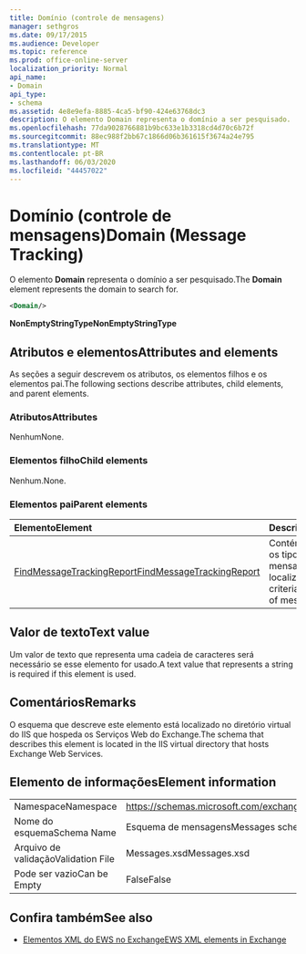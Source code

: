 ```yaml
---
title: Domínio (controle de mensagens)
manager: sethgros
ms.date: 09/17/2015
ms.audience: Developer
ms.topic: reference
ms.prod: office-online-server
localization_priority: Normal
api_name:
- Domain
api_type:
- schema
ms.assetid: 4e8e9efa-8885-4ca5-bf90-424e63768dc3
description: O elemento Domain representa o domínio a ser pesquisado.
ms.openlocfilehash: 77da9028766881b9bc633e1b3318cd4d70c6b72f
ms.sourcegitcommit: 88ec988f2bb67c1866d06b361615f3674a24e795
ms.translationtype: MT
ms.contentlocale: pt-BR
ms.lasthandoff: 06/03/2020
ms.locfileid: "44457022"
---
```

# <a name="domain-message-tracking"></a><span data-ttu-id="3d75e-103">Domínio (controle de mensagens)</span><span class="sxs-lookup"><span data-stu-id="3d75e-103">Domain (Message Tracking)</span></span>

<span data-ttu-id="3d75e-104">O elemento **Domain** representa o domínio a ser pesquisado.</span><span class="sxs-lookup"><span data-stu-id="3d75e-104">The **Domain** element represents the domain to search for.</span></span> 
  
```XML
<Domain/>
```

 <span data-ttu-id="3d75e-105">**NonEmptyStringType**</span><span class="sxs-lookup"><span data-stu-id="3d75e-105">**NonEmptyStringType**</span></span>
## <a name="attributes-and-elements"></a><span data-ttu-id="3d75e-106">Atributos e elementos</span><span class="sxs-lookup"><span data-stu-id="3d75e-106">Attributes and elements</span></span>

<span data-ttu-id="3d75e-107">As seções a seguir descrevem os atributos, os elementos filhos e os elementos pai.</span><span class="sxs-lookup"><span data-stu-id="3d75e-107">The following sections describe attributes, child elements, and parent elements.</span></span>
  
### <a name="attributes"></a><span data-ttu-id="3d75e-108">Atributos</span><span class="sxs-lookup"><span data-stu-id="3d75e-108">Attributes</span></span>

<span data-ttu-id="3d75e-109">Nenhum</span><span class="sxs-lookup"><span data-stu-id="3d75e-109">None.</span></span>
  
### <a name="child-elements"></a><span data-ttu-id="3d75e-110">Elementos filho</span><span class="sxs-lookup"><span data-stu-id="3d75e-110">Child elements</span></span>

<span data-ttu-id="3d75e-111">Nenhum.</span><span class="sxs-lookup"><span data-stu-id="3d75e-111">None.</span></span>
  
### <a name="parent-elements"></a><span data-ttu-id="3d75e-112">Elementos pai</span><span class="sxs-lookup"><span data-stu-id="3d75e-112">Parent elements</span></span>

|<span data-ttu-id="3d75e-113">**Elemento**</span><span class="sxs-lookup"><span data-stu-id="3d75e-113">**Element**</span></span>|<span data-ttu-id="3d75e-114">**Descrição**</span><span class="sxs-lookup"><span data-stu-id="3d75e-114">**Description**</span></span>|
|:-----|:-----|
|[<span data-ttu-id="3d75e-115">FindMessageTrackingReport</span><span class="sxs-lookup"><span data-stu-id="3d75e-115">FindMessageTrackingReport</span></span>](findmessagetrackingreport.md) <br/> |<span data-ttu-id="3d75e-116">Contém critérios para os tipos de mensagens a serem localizados.</span><span class="sxs-lookup"><span data-stu-id="3d75e-116">Contains criteria for the types of messages to find.</span></span>  <br/> |
   
## <a name="text-value"></a><span data-ttu-id="3d75e-117">Valor de texto</span><span class="sxs-lookup"><span data-stu-id="3d75e-117">Text value</span></span>

<span data-ttu-id="3d75e-118">Um valor de texto que representa uma cadeia de caracteres será necessário se esse elemento for usado.</span><span class="sxs-lookup"><span data-stu-id="3d75e-118">A text value that represents a string is required if this element is used.</span></span>
  
## <a name="remarks"></a><span data-ttu-id="3d75e-119">Comentários</span><span class="sxs-lookup"><span data-stu-id="3d75e-119">Remarks</span></span>

<span data-ttu-id="3d75e-120">O esquema que descreve este elemento está localizado no diretório virtual do IIS que hospeda os Serviços Web do Exchange.</span><span class="sxs-lookup"><span data-stu-id="3d75e-120">The schema that describes this element is located in the IIS virtual directory that hosts Exchange Web Services.</span></span>
  
## <a name="element-information"></a><span data-ttu-id="3d75e-121">Elemento de informações</span><span class="sxs-lookup"><span data-stu-id="3d75e-121">Element information</span></span>

|||
|:-----|:-----|
|<span data-ttu-id="3d75e-122">Namespace</span><span class="sxs-lookup"><span data-stu-id="3d75e-122">Namespace</span></span>  <br/> |https://schemas.microsoft.com/exchange/services/2006/messages  <br/> |
|<span data-ttu-id="3d75e-123">Nome do esquema</span><span class="sxs-lookup"><span data-stu-id="3d75e-123">Schema Name</span></span>  <br/> |<span data-ttu-id="3d75e-124">Esquema de mensagens</span><span class="sxs-lookup"><span data-stu-id="3d75e-124">Messages schema</span></span>  <br/> |
|<span data-ttu-id="3d75e-125">Arquivo de validação</span><span class="sxs-lookup"><span data-stu-id="3d75e-125">Validation File</span></span>  <br/> |<span data-ttu-id="3d75e-126">Messages.xsd</span><span class="sxs-lookup"><span data-stu-id="3d75e-126">Messages.xsd</span></span>  <br/> |
|<span data-ttu-id="3d75e-127">Pode ser vazio</span><span class="sxs-lookup"><span data-stu-id="3d75e-127">Can be Empty</span></span>  <br/> |<span data-ttu-id="3d75e-128">False</span><span class="sxs-lookup"><span data-stu-id="3d75e-128">False</span></span>  <br/> |
   
## <a name="see-also"></a><span data-ttu-id="3d75e-129">Confira também</span><span class="sxs-lookup"><span data-stu-id="3d75e-129">See also</span></span>

- [<span data-ttu-id="3d75e-130">Elementos XML do EWS no Exchange</span><span class="sxs-lookup"><span data-stu-id="3d75e-130">EWS XML elements in Exchange</span></span>](ews-xml-elements-in-exchange.md)


